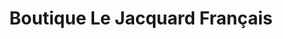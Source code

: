 ---
title: "Boutique Le Jacquard Français"
url: /gerardmer/boutique-le-jacquard-francais/
shop: shop
---